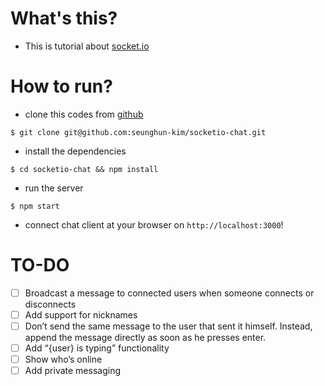 # What's this?
- This is tutorial about [socket.io](https://socket.io/get-started/chat/)

# How to run?
- clone this codes from [github](https://github.com/seunghun-kim/socketio-chat)
```
$ git clone git@github.com:seunghun-kim/socketio-chat.git
```
- install the dependencies
```
$ cd socketio-chat && npm install
```
- run the server
```
$ npm start
```
- connect chat client at your browser on `http://localhost:3000`!

# TO-DO
- [ ] Broadcast a message to connected users when someone connects or disconnects
- [ ] Add support for nicknames
- [ ] Don’t send the same message to the user that sent it himself. Instead, append the message directly as soon as he presses enter.
- [ ] Add “{user} is typing” functionality
- [ ] Show who’s online
- [ ] Add private messaging
